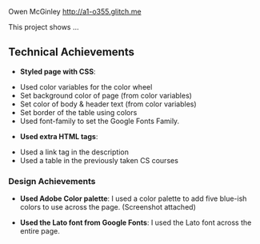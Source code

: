 Owen McGinley
http://a1-o355.glitch.me

This project shows ...

## Technical Achievements
- **Styled page with CSS**:
* Used color variables for the color wheel
* Set background color of page (from color variables)
* Set color of body & header text (from color variables)
* Set border of the table using colors
* Used font-family to set the Google Fonts Family. 

- **Used extra HTML tags**:
* Used a link tag in the description
* Used a table in the previously taken CS courses

### Design Achievements
- **Used Adobe Color palette**: 
I used a color palette to add five blue-ish colors to use across the page. (Screenshot attached)

- **Used the Lato font from Google Fonts**:
I used the Lato font across the entire page.
